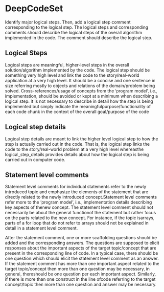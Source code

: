 # DeepCodeSet
Identify major logical steps. Then, add a logical step comment corresponding to the logical step. The logical steps and corresponding comments should describe the logical steps of the overall algorithm implemented in the code. The comment should describe the logical step.

## Logical Steps
Logical steps are meaningful, higher-level steps in the overall solution/algorithm implemented by the code. The logical step should be something very high level and link the code to the story/real-world application at a very high level. It should be a concise and one sentence in size referring mostly to objects and relations of the domain/problem being solved. Cross-references/usage of concepts from the ‘program model’, i.e., implementation, should be avoided or kept at a minimum when describing a logical step. It is not necessary to describe in detail how the step is being implemented but simply indicate the meaningfulpurpose/functionality of each code chunk in the context of the overall goal/purpose of the code

## Logical step details
 Logical step details are meant to link the higher level logical step to how the step is actually carried out in the code. That is, the logical step links the code to the story/real-world problem at a very high level whereasthe logical_step_details provides details about how the logical step is being carried out in computer code. 
 
## Statement level comments
Statement level comments for individual statements refer to the newly introduced topic and emphasize the elements of the statement that are directly related to the newly introduced concept.Statement level comments refer more to the ‘program model’, i.e., implementation details describing key aspects of thenew concept. The statement level comment  should not necessarily be about the general functionof the statement but rather focus on the parts related to the new concept. For instance, if the topic isarrays, parts of a for loop that do not refer to arrays should not be explained in detail in a statement level comment.

After the statement comment, one or more scaffolding questions should be added and the corresponding answers. The questions are supposed to elicit responses about the important aspects of the target topic/concept that are present in the corresponding line of code.  In a typical case, there should be one question which should elicit the statement level comment as an answer. If the statement comment has more than one important aspect related to the target topic/concept then more than one question may be necessary, in general, thereshould be one question per each important aspect. Similarly, if there is more than one construct in the line ofcode referring to the target concept/topic then more than one question and answer may be necessary.

